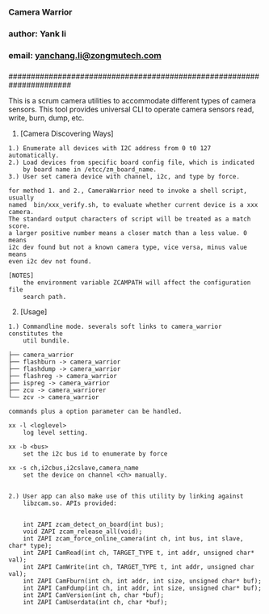 ###             Camera Warrior
###             author: Yank li
###    email: yanchang.li@zongmutech.com
###
######################################################################

This is a scrum camera utilities to accommodate different types of camera
sensors. This tool provides universal CLI to operate camera sensors read,
write, burn, dump, etc.

1.    [Camera Discovering Ways]

    1.) Enumerate all devices with I2C address from 0 t0 127 automatically.
    2.) Load devices from specific board config file, which is indicated
        by board name in /etcc/zm_board_name.
    3.) User set camera device with channel, i2c, and type by force.

    for method 1. and 2., CameraWarrior need to invoke a shell script, usually
    named  bin/xxx_verify.sh, to evaluate whether current device is a xxx camera.
    The standard output characters of script will be treated as a match score.
    a larger positive number means a closer match than a less value. 0 means
    i2c dev found but not a known camera type, vice versa, minus value means
    even i2c dev not found.
    
    [NOTES] 
        the environment variable ZCAMPATH will affect the configuration file
        search path.
        

2.    [Usage]

    1.) Commandline mode. severals soft links to camera_warrior constitutes the
        util bundile.
    
    ├── camera_warrior
    ├── flashburn -> camera_warrior
    ├── flashdump -> camera_warrior
    ├── flashreg -> camera_warrior
    ├── ispreg -> camera_warrior
    ├── zcu -> camera_warriorer
    └── zcv -> camera_warrior

    commands plus a option parameter can be handled.

    xx -l <loglevel>
        log level setting.

    xx -b <bus>
        set the i2c bus id to enumerate by force

    xx -s ch,i2cbus,i2cslave,camera_name
        set the device on channel <ch> manually.


    2.) User app can also make use of this utility by linking against
        libzcam.so. APIs provided:


        int ZAPI zcam_detect_on_board(int bus);
        void ZAPI zcam_release_all(void);
        int ZAPI zcam_force_online_camera(int ch, int bus, int slave, char* type);
        int ZAPI CamRead(int ch, TARGET_TYPE t, int addr, unsigned char* val);
        int ZAPI CamWrite(int ch, TARGET_TYPE t, int addr, unsigned char val);
        int ZAPI CamFburn(int ch, int addr, int size, unsigned char* buf);
        int ZAPI CamFdump(int ch, int addr, int size, unsigned char* buf);
        int ZAPI CamVersion(int ch, char *buf);
        int ZAPI CamUserdata(int ch, char *buf);




